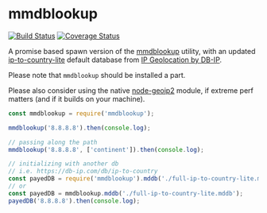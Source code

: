 # mmdblookup

[![Build Status](https://travis-ci.com/WebReflection/mmdblookup.svg?branch=master)](https://travis-ci.com/WebReflection/mmdblookup) [![Coverage Status](https://coveralls.io/repos/github/WebReflection/mmdblookup/badge.svg?branch=master)](https://coveralls.io/github/WebReflection/mmdblookup?branch=master)

A promise based spawn version of the [mmdblookup](https://maxmind.github.io/libmaxminddb/mmdblookup.html) utility, with an updated [ip-to-country-lite](https://db-ip.com/db/download/ip-to-country-lite) default database from [IP Geolocation by DB-IP](https://db-ip.com).

Please note that `mmdblookup` should be installed a part.

Please also consider using the native [node-geoip2](https://github.com/davidtsai/node-geoip2) module, if extreme perf matters (and if it builds on your machine).

```js
const mmdblookup = require('mmdblookup');

mmdblookup('8.8.8.8').then(console.log);

// passing along the path
mmdblookup('8.8.8.8', ['continent']).then(console.log);

// initializing with another db
// i.e. https://db-ip.com/db/ip-to-country
const payedDB = require('mmdblookup').mddb('./full-ip-to-country-lite.mddb');
// or
const payedDB = mmdblookup.mddb('./full-ip-to-country-lite.mddb');
payedDB('8.8.8.8').then(console.log);
```
